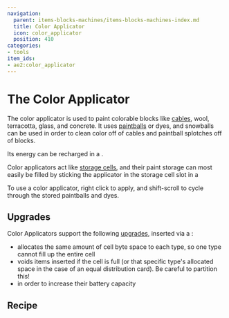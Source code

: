 ```yaml
---
navigation:
  parent: items-blocks-machines/items-blocks-machines-index.md
  title: Color Applicator
  icon: color_applicator
  position: 410
categories:
- tools
item_ids:
- ae2:color_applicator
---
```


# The Color Applicator

<ItemImage id="color_applicator" scale="4" />

The color applicator is used to paint colorable blocks like [cables](cables.md), wool, terracotta, glass, and concrete. It uses
[paintballs](paintballs.md) or dyes, and snowballs can be used in order to clean color off of cables and paintball splotches off of blocks.

Its energy can be recharged in a <ItemLink id="charger" />.

Color applicators act like [storage cells](storage_cells.md), and their paint storage can most easily be filled by sticking
the applicator in the storage cell slot in a <ItemLink id="chest" />

To use a color applicator, right click to apply, and shift-scroll to cycle through the stored paintballs and dyes.

## Upgrades

Color Applicators support the following [upgrades](upgrade_cards.md), inserted via a <ItemLink id="cell_workbench" />:

*   <ItemLink id="equal_distribution_card" /> allocates the same amount of cell byte space to each type, so one type cannot fill up the entire cell
*   <ItemLink id="void_card" /> voids items inserted if the cell is full (or that specific type's allocated space in the
    case of an equal distribution card). Be careful to partition this!
*   <ItemLink id="energy_card" /> in order to increase their battery capacity

## Recipe

<RecipeFor id="color_applicator" />
